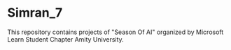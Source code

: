 # Simran_7
This repository contains projects of "Season Of AI" organized by Microsoft Learn Student Chapter Amity University.
